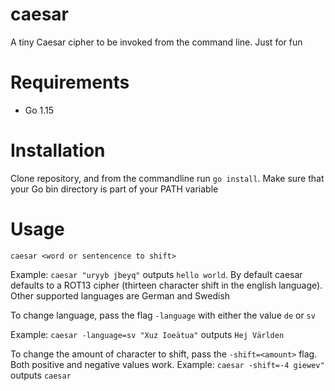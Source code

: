 # caesar
A tiny Caesar cipher to be invoked from the command line. Just for fun

# Requirements
- Go 1.15

# Installation
Clone repository, and from the commandline run `go install`. Make sure that your Go bin directory is part of your PATH variable

# Usage
`caesar <word or sentencence to shift>`

Example: `caesar "uryyb jbeyq"` outputs `hello world`. By default caesar defaults to a ROT13 cipher (thirteen character shift in the english language).
Other supported languages are German and Swedish

To change language, pass the flag `-language` with either the value `de` or `sv`

Example: `caesar -language=sv "Xuz Ioeätua"` outputs `Hej Världen`

To change the amount of character to shift, pass the `-shift=<amount>` flag. Both positive and negative values work.
Example: `caesar -shift=-4 giewev"` outputs `caesar`
